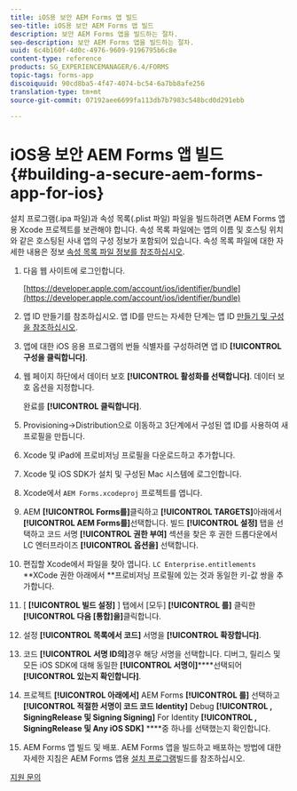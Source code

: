 ```yaml
---
title: iOS용 보안 AEM Forms 앱 빌드
seo-title: iOS용 보안 AEM Forms 앱 빌드
description: 보안 AEM Forms 앱을 빌드하는 절차.
seo-description: 보안 AEM Forms 앱을 빌드하는 절차.
uuid: 6c4b160f-4d0c-4976-9609-9196795b6c8e
content-type: reference
products: SG_EXPERIENCEMANAGER/6.4/FORMS
topic-tags: forms-app
discoiquuid: 90cd8ba5-4f47-4074-bc54-6a7bb8afe256
translation-type: tm+mt
source-git-commit: 07192aee6699fa113db7b7983c548bcd0d291ebb

---
```



# iOS용 보안 AEM Forms 앱 빌드 {#building-a-secure-aem-forms-app-for-ios}

설치 프로그램(.ipa 파일)과 속성 목록(.plist 파일) 파일을 빌드하려면 AEM Forms 앱용 Xcode 프로젝트를 보관해야 합니다. 속성 목록 파일에는 앱의 이름 및 호스팅 위치와 같은 호스팅된 사내 앱의 구성 정보가 포함되어 있습니다. 속성 목록 파일에 대한 자세한 내용은 정보 [속성 목록 파일 정보를 참조하십시오](https://developer.apple.com/library/ios/#documentation/general/Reference/InfoPlistKeyReference/Articles/AboutInformationPropertyListFiles.html).

1. 다음 웹 사이트에 로그인합니다.

   [https://developer.apple.com/account/ios/identifier/bundle](https://developer.apple.com/account/ios/identifier/bundle)

1. 앱 ID 만들기를 참조하십시오. 앱 ID를 만드는 자세한 단계는 앱 ID [만들기 및 구성을 참조하십시오](https://developer.apple.com/library/ios/documentation/IDEs/Conceptual/AppDistributionGuide/MaintainingProfiles/MaintainingProfiles.html).
1. 앱에 대한 iOS 응용 프로그램의 번들 식별자를 구성하려면 앱 ID **[!UICONTROL 구성을 클릭합니다]**.
1. 웹 페이지 하단에서 데이터 보호 **[!UICONTROL 활성화를 선택합니다]**. 데이터 보호 옵션을 지정합니다.

   완료를 **[!UICONTROL 클릭합니다]**.

1. Provisioning->Distribution으로 이동하고 3단계에서 구성된 앱 ID를 사용하여 새 프로필을 만듭니다.
1. Xcode 및 iPad에 프로비저닝 프로필을 다운로드하고 추가합니다.
1. Xcode 및 iOS SDK가 설치 및 구성된 Mac 시스템에 로그인합니다.
1. Xcode에서 `AEM Forms.xcodeproj` 프로젝트를 엽니다.
1. AEM **[!UICONTROL Forms를]**&#x200B;클릭하고 **[!UICONTROL TARGETS]**&#x200B;아래에서 **[!UICONTROL AEM Forms를]**&#x200B;선택합니다. 빌드 **[!UICONTROL 설정]** 탭을 선택하고 코드 서명 **[!UICONTROL 권한 부여]** 섹션을 찾은 후 권한 드롭다운에서 LC 엔터프라이즈 **[!UICONTROL 옵션을]** 선택합니다.
1. 편집할 Xcode에서 파일을 찾아 엽니다. `LC Enterprise.entitlements` **XCode 권한 아래에서 **프로비저닝 프로필에 있는 것과 동일한 키-값 쌍을 추가합니다.
1. [ **[!UICONTROL 빌드 설정]** ] 탭에서 [모두] **[!UICONTROL 를]** 클릭한 **[!UICONTROL 다음 [통합]을]**&#x200B;클릭합니다.
1. 설정 **[!UICONTROL 목록에서 코드]** 서명을 **[!UICONTROL 확장합니다]**.
1. 코드 **[!UICONTROL 서명 ID의]**&#x200B;경우 해당 서명을 선택합니다. 디버그, 릴리스 및 모든 iOS SDK에 대해 동일한 **[!UICONTROL 서명이]******&#x200B;선택되어 **[!UICONTROL 있는지 확인합니다]**.
1. 프로젝트 **[!UICONTROL 아래에서]** AEM Forms **[!UICONTROL 를]** 선택하고 **[!UICONTROL 적절한 서명이 코드 코드 Identity]** Debug **[!UICONTROL , SigningRelease 및 Signing Signing]** For Identity **[!UICONTROL , SigningRelease 및 Any iOS SDK]** ****&#x200B;중 하나를 선택했는지 확인합니다.
1. AEM Forms 앱 빌드 및 배포. AEM Forms 앱을 빌드하고 배포하는 방법에 대한 자세한 지침은 AEM Forms 앱용 [설치 프로그램](/help/forms/using/setup-xcode-project-build-installer.md#main-pars-text-12)빌드를 참조하십시오.

[지원 문의](https://www.adobe.com/account/sign-in.supportportal.html)

